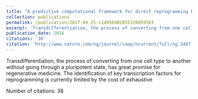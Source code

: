 ```yaml
---
title: "A predictive computational framework for direct reprogramming between human cell types"
collection: publications
permalink: /publication/2017-04-25-c14956402855326059563
excerpt: 'Transdifferentiation, the process of converting from one cell type to another without going through a pluripotent state, has great promise for regenerative medicine. The identification of key transcription factors for reprogramming is currently limited by the cost of exhaustive '
publication_date: 2016
citations: '38'
citation: 'http://www.nature.com/ng/journal/vaop/ncurrent/full/ng.3487.html'
---
```

Transdifferentiation, the process of converting from one cell type to another without going through a pluripotent state, has great promise for regenerative medicine. The identification of key transcription factors for reprogramming is currently limited by the cost of exhaustive 

Number of citations: 38